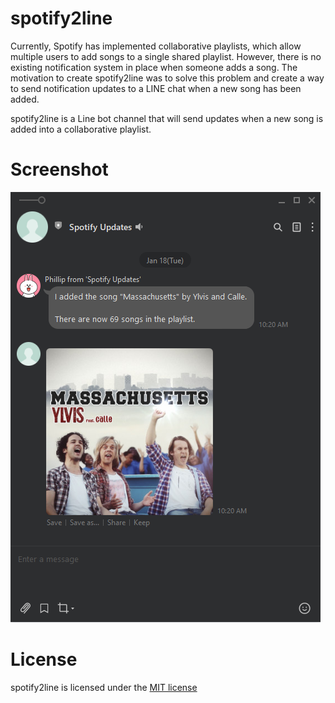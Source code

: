 # spotify2line

Currently, Spotify has implemented collaborative playlists, which allow multiple users to add songs to a single shared playlist. However, there is no existing notification system in place when someone adds a song. The motivation to create spotify2line was to solve this problem and create a way to send notification updates to a LINE chat when a new song has been added.

spotify2line is a Line bot channel that will send updates when a new song is added into a collaborative playlist.

# Screenshot
![spotify2line demo screenshot](https://github.com/philliplam8/spotify2line/blob/main/assets/spotify2line-demo-screenshot.png)

# License
spotify2line is licensed under the [MIT license](https://github.com/philliplam8/spotify2line/blob/main/LICENSE.txt)
